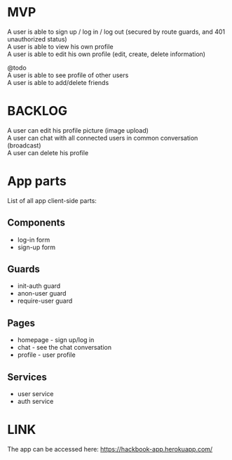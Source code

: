 # MVP
A user is able to sign up / log in / log out (secured by route guards, and 401 unauthorized status) <br/>
A user is able to view his own profile<br/>
A user is able to edit his own profile (edit, create, delete information)<br/>

@todo<br/>
A user is able to see profile of other users <br/>
A user is able to add/delete friends<br/>

# BACKLOG
A user can edit his profile picture (image upload)<br/>
A user can chat with all connected users in common conversation (broadcast)<br/>
A user can delete his profile<br/>

# App parts
List of all app client-side parts:

## Components
* log-in form
* sign-up form

## Guards
* init-auth guard
* anon-user guard
* require-user guard

## Pages
* homepage - sign up/log in
* chat - see the chat conversation
* profile - user profile

## Services
* user service
* auth service

# LINK 
The app can be accessed here: https://hackbook-app.herokuapp.com/

